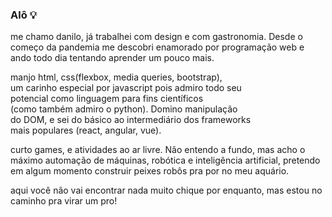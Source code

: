 ### Alô 💡

me chamo danilo, já trabalhei com design e com gastronomia. Desde o começo da pandemia me descobri
enamorado por programação web e ando todo dia tentando aprender um pouco mais.

manjo html, css(flexbox, media queries, bootstrap),<br>
um carinho especial por javascript pois admiro todo seu<br>
potencial como linguagem para fins científicos <br>
(como também admiro o python). Domino manipulação<br>
do DOM, e sei do básico ao intermediário dos frameworks<br>
mais populares (react, angular, vue).

curto games, e atividades ao ar livre. Não entendo a fundo, mas acho o máximo
automação de máquinas, robótica e inteligência artificial, pretendo em algum
momento construir peixes robôs pra por no meu aquário.

aqui você não vai encontrar nada muito chique por enquanto, mas estou no caminho
pra virar um pro!
